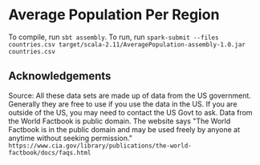 # Average Population Per Region

To compile, run `sbt assembly`. To run, run `spark-submit --files countries.csv target/scala-2.11/AveragePopulation-assembly-1.0.jar countries.csv`

## Acknowledgements

Source: All these data sets are made up of data from the US government. Generally they are free to use if you use the data in the US. If you are outside of the US, you may need to contact the US Govt to ask. Data from the World Factbook is public domain. The website says "The World Factbook is in the public domain and may be used freely by anyone at anytime without seeking permission."
`https://www.cia.gov/library/publications/the-world-factbook/docs/faqs.html`